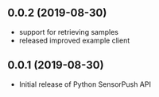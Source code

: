 ## 0.0.2 (2019-08-30)

* support for retrieving samples
* released improved example client

## 0.0.1 (2019-08-30)

* Initial release of Python SensorPush API
